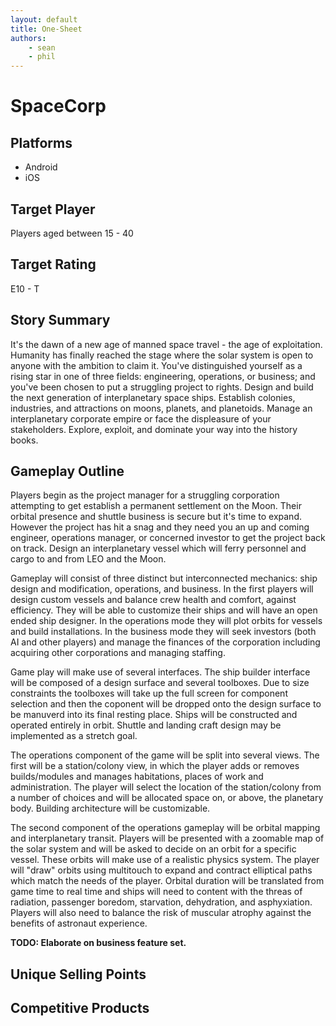 ```yaml
---
layout: default
title: One-Sheet 
authors: 
    - sean
    - phil
---
```

# SpaceCorp 

## Platforms

* Android 
* iOS 

## Target Player 

Players aged between 15 - 40 

## Target Rating

E10 - T

## Story Summary

It's the dawn of a new age of manned space travel - the age of exploitation. 
Humanity has finally reached the stage where the solar system is open to anyone
with the ambition to claim it. You've distinguished yourself as a rising star
in one of three fields: engineering, operations, or business; and you've been 
chosen to put a struggling project to rights. Design and build the next 
generation of interplanetary space ships. Establish colonies, industries, and 
attractions on moons, planets, and planetoids. Manage an interplanetary 
corporate empire or face the displeasure of your stakeholders. Explore, exploit, 
and dominate your way into the history books. 

## Gameplay Outline

Players begin as the project manager for a struggling corporation attempting to 
get establish a permanent settlement on the Moon. Their orbital presence and 
shuttle business is secure but it's time to expand. However the project has hit 
a snag and they need you an up and coming engineer, operations manager, or 
concerned investor to get the project back on track. Design an interplanetary 
vessel which will ferry personnel and cargo to and from LEO and the Moon. 

Gameplay will consist of three distinct but interconnected mechanics: ship 
design and modification, operations, and business. In the first players will 
design custom vessels and balance crew health and comfort, against efficiency. 
They will be able to customize their ships and will have an open ended ship 
designer. In the operations mode they will plot orbits for vessels and build 
installations. In the business mode they will seek investors (both AI and 
other players) and manage the finances of the corporation including acquiring 
other corporations and managing staffing. 

Game play will make use of several interfaces. The ship builder interface will
be composed of a design surface and several toolboxes. Due to size constraints 
the toolboxes will take up the full screen for component selection and then the 
coponent will be dropped onto the design surface to be manuverd into its final
resting place. Ships will be constructed and operated entirely in orbit. Shuttle
and landing craft design may be implemented as a stretch goal. 

The operations component of the game will be split into several views. The first 
will be a station/colony view, in which the player adds or removes builds/modules
and manages habitations, places of work and administration. The player will 
select the location of the station/colony from a number of choices and will be 
allocated space on, or above, the planetary body. Building architecture will be 
customizable. 

The second component of the operations gameplay will be orbital mapping and 
interplanetary transit. Players will be presented with a zoomable map of the 
solar system and will be asked to decide on an orbit for a specific vessel. 
These orbits will make use of a realistic physics system. The player will "draw"
orbits using multitouch to expand and contract elliptical paths which match the
needs of the player. Orbital duration will be translated from game time to real
time and ships will need to content with the threas of radiation, passenger 
boredom, starvation, dehydration, and asphyxiation. Players will also need to 
balance the risk of muscular atrophy against the benefits of astronaut 
experience.

**TODO: Elaborate on business feature set.**

## Unique Selling Points
## Competitive Products